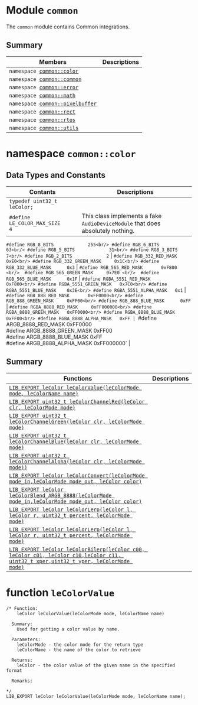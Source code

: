 
# Module <!-- group --> `common`

The `common` module contains Common integrations.

## Summary

 Members                        | Descriptions                                
--------------------------------|---------------------------------------------
`namespace `[`common::color`](#namespacescy_1_1wrtc)    |  
`namespace `[`common::common`](#namespacescy_1_1wrtc)    | 
`namespace `[`common::error`](#namespacescy_1_1wrtc)    | 
`namespace `[`common::math`](#namespacescy_1_1wrtc)    | 
`namespace `[`common::pixelbuffer`](#namespacescy_1_1wrtc)    | 
`namespace `[`common::rect`](#namespacescy_1_1wrtc)    | 
`namespace `[`common::rtos`](#namespacescy_1_1wrtc)    | 
`namespace `[`common::utils`](#namespacescy_1_1wrtc)    | 

# namespace `common::color` 



## Data Types and Constants

 Contants                        | Descriptions                                
--------------------------------|---------------------------------------------
`typedef uint32_t leColor;`    | 
`#define LE_COLOR_MAX_SIZE      4`  | This class implements a fake `AudioDeviceModule` that does absolutely nothing.
`#define RGB_8_BITS             255<br/>
 #define RGB_6_BITS             63<br/>
 #define RGB_5_BITS             31<br/>
 #define RGB_3_BITS             7<br/>
 #define RGB_2_BITS             2`    | 
`#define RGB_332_RED_MASK       0xE0<br/>
 #define RGB_332_GREEN_MASK     0x1C<br/>
 #define RGB_332_BLUE_MASK      0x3`   | 
`#define RGB_565_RED_MASK       0xF800 <br/> 
 #define RGB_565_GREEN_MASK     0x7E0 <br/> 
 #define RGB_565_BLUE_MASK      0x1F` |
`#define RGBA_5551_RED_MASK     0xF800<br/>
 #define RGBA_5551_GREEN_MASK   0x7C0<br/>
 #define RGBA_5551_BLUE_MASK    0x3E<br/>
 #define RGBA_5551_ALPHA_MASK   0x1` |
`#define RGB_888_RED_MASK       0xFF0000<br/>
 #define RGB_888_GREEN_MASK     0xFF00<br/>
 #define RGB_888_BLUE_MASK      0xFF` |
`#define RGBA_8888_RED_MASK     0xFF000000<br/>
 #define RGBA_8888_GREEN_MASK   0xFF0000<br/>
 #define RGBA_8888_BLUE_MASK    0xFF00<br/>
 #define RGBA_8888_ALPHA_MASK   0xFF |
`#define ARGB_8888_RED_MASK     0xFF0000<br/>
 #define ARGB_8888_GREEN_MASK   0xFF00<br/>
 #define ARGB_8888_BLUE_MASK    0xFF<br/>
 #define ARGB_8888_ALPHA_MASK   0xFF000000` |
 
## Summary

 Functions                        | Descriptions                                
--------------------------------|---------------------------------------------
[`LIB_EXPORT leColor leColorValue(leColorMode mode, leColorName name)`](#leColorValue)    | 
[`LIB_EXPORT uint32_t leColorChannelRed(leColor clr, leColorMode mode)`](#leColorChannelRed)    | 
[`LIB_EXPORT uint32_t leColorChannelGreen(leColor clr, leColorMode mode)`](#leColorChannelGreen)    | 
[`LIB_EXPORT uint32_t leColorChannelBlue(leColor clr, leColorMode mode)`](#leColorChannelBlue)    | 
[`LIB_EXPORT uint32_t leColorChannelAlpha(leColor clr, leColorMode mode))`](#leColorChannelAlpha)    | 
[`LIB_EXPORT leColor leColorConvert(leColorMode mode_in,leColorMode mode_out, leColor color)`](#leColorConvert)    | 
[`LIB_EXPORT leColor leColorBlend_ARGB_8888(leColorMode mode_in,leColorMode mode_out, leColor color)`](#leColorBlend_ARGB_8888)    | 
[`LIB_EXPORT leColor leColorLerp(leColor l, leColor r, uint32_t percent, leColorMode mode)`](#leColorLerp)    | 
[`LIB_EXPORT leColor leColorLerp(leColor l, leColor r, uint32_t percent, leColorMode mode)`](#leColorLerp)    | 
[`LIB_EXPORT leColor leColorBilerp(leColor c00, leColor c01, leColor c10,leColor c11, uint32_t xper,uint32_t yper, leColorMode mode)`](#leColorBilerp)    |

# function `leColorValue` 

```
/* Function:
    leColor leColorValue(leColorMode mode, leColorName name)

  Summary:
    Used for getting a color value by name.

  Parameters:
    leColorMode - the color mode for the return type
    leColorName - the name of the color to retrieve
    
  Returns:
    leColor - the color value of the given name in the specified format
    
  Remarks:
    
*/
LIB_EXPORT leColor leColorValue(leColorMode mode, leColorName name);
```  





